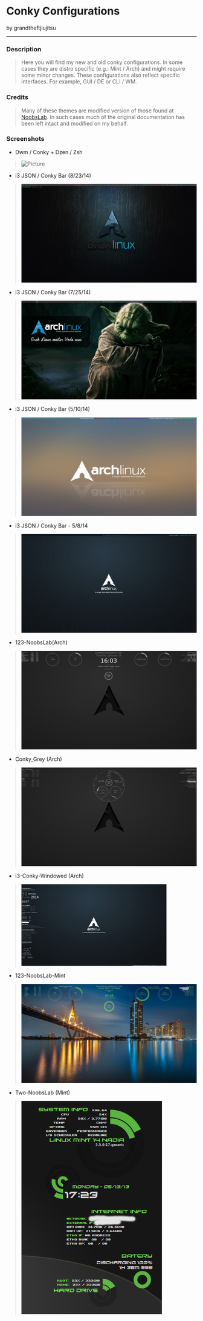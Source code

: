 
Conky Configurations
====================

by grandtheftjiujitsu

---------------------

### Description
> Here you will find my new and old conky configurations.  In some cases they are distro specific (e.g.: Mint / Arch) and might require some minor changes.  These configurations also reflect specific interfaces.  For example, GUI / DE or CLI / WM.

### Credits
> Many of these themes are modified version of those found at [NoobsLab](http://www.noobslab.com/2012/07/conky-collection-for-ubuntulinux.html).  In such cases much of the original documentation has been left intact and modified on my behalf. 

### Screenshots
* Dwm / Conky + Dzen / Zsh
> ![Picture](https://raw.githubusercontent.com/grandtheftjiujitsu/Conky/master/dwm-dzen.thumb.png)

* i3 JSON / Conky Bar (8/23/14)
> ![Picture](https://raw.githubusercontent.com/grandtheftjiujitsu/Conky/master/i3JSONbar-20140823.png)

* i3 JSON / Conky Bar (7/25/14)
> ![Picture](https://raw.githubusercontent.com/grandtheftjiujitsu/Conky/master/i3JSONbar-20140725.png)

* i3 JSON / Conky Bar (5/10/14)
> ![Picture](https://raw.githubusercontent.com/grandtheftjiujitsu/Conky/master/i3JSONbar-20140510.png)

* i3 JSON / Conky Bar - 5/8/14
> ![Picture](https://raw.githubusercontent.com/grandtheftjiujitsu/Conky/master/i3JSONbar-20140508.png)

* 123-NoobsLab(Arch)
> ![Picture](https://raw.githubusercontent.com/grandtheftjiujitsu/Conky/master/123-noobslab.jpg)

* Conky_Grey (Arch)
> ![Picture](https://raw.githubusercontent.com/grandtheftjiujitsu/Conky/master/conky_grey.jpg)

* i3-Conky-Windowed (Arch)
> ![Picture](https://raw.githubusercontent.com/grandtheftjiujitsu/Conky/master/i3-conky-windowed.jpg)

* 123-NoobsLab-Mint
> ![Picture](https://raw.githubusercontent.com/grandtheftjiujitsu/Conky/master/123-noobslab-mint.jpg)

* Two-NoobsLab (Mint)
> ![Picture](https://raw.githubusercontent.com/grandtheftjiujitsu/Conky/master/two-noobslab-conky.jpg)
